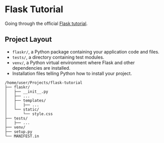 # Flask Tutorial

Going through the official [Flask tutorial](http://flask.pocoo.org/docs/1.0/tutorial/).

## Project Layout

- `flaskr/`, a Python package containing your application code and files.
- `tests/`, a directory containing test modules.
- `venv/`, a Python virtual environment where Flask and other dependencies are installed.
- Installation files telling Python how to install your project.

```
/home/user/Projects/flask-tutorial
├── flaskr/
│   ├── __init__.py
│   ├── ...
│   ├── templates/
│   │   ├── ...
│   └── static/
│       └── style.css
├── tests/
│   ├── ...
├── venv/
├── setup.py
└── MANIFEST.in
```

